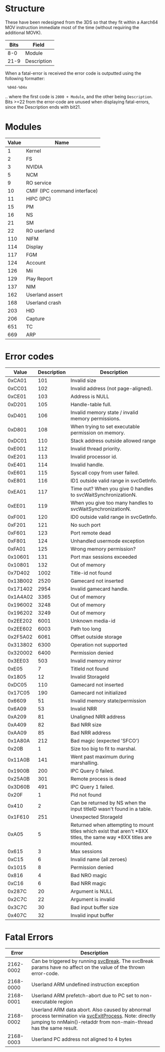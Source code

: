 # Structure

These have been redesigned from the 3DS so that they fit within a
Aarch64 MOV instruction immediate most of the time (without requiring
the additional MOVK).

| Bits | Field       |
| ---- | ----------- |
| 8-0  | Module      |
| 21-9 | Description |

When a fatal-error is received the error code is outputted using the
following formatter:

` %04d-%04x`

.. where the first code is `2000 + Module`, and the other being
`Description`. Bits \>=22 from the error-code are unused when displaying
fatal-errors, since the Description ends with bit21.

# Modules

| Value | Name                         |
| ----- | ---------------------------- |
| 1     | Kernel                       |
| 2     | FS                           |
| 3     | NVIDIA                       |
| 5     | NCM                          |
| 9     | RO service                   |
| 10    | CMIF (IPC command interface) |
| 11    | HIPC (IPC)                   |
| 15    | PM                           |
| 16    | NS                           |
| 21    | SM                           |
| 22    | RO userland                  |
| 110   | NIFM                         |
| 114   | Display                      |
| 117   | FGM                          |
| 124   | Account                      |
| 126   | Mii                          |
| 129   | Play Report                  |
| 137   | NIM                          |
| 162   | Userland assert              |
| 168   | Userland crash               |
| 203   | HID                          |
| 206   | Capture                      |
| 651   | TC                           |
| 669   | ARP                          |

# Error codes

| Value    | Description | Description                                                                                                           |
| -------- | ----------- | --------------------------------------------------------------------------------------------------------------------- |
| 0xCA01   | 101         | Invalid size                                                                                                          |
| 0xCC01   | 102         | Invalid address (not page-aligned).                                                                                   |
| 0xCE01   | 103         | Address is NULL                                                                                                       |
| 0xD201   | 105         | Handle-table full.                                                                                                    |
| 0xD401   | 106         | Invalid memory state / invalid memory permissions.                                                                    |
| 0xD801   | 108         | When trying to set executable permission on memory.                                                                   |
| 0xDC01   | 110         | Stack address outside allowed range                                                                                   |
| 0xE001   | 112         | Invalid thread priority.                                                                                              |
| 0xE201   | 113         | Invalid processor id.                                                                                                 |
| 0xE401   | 114         | Invalid handle.                                                                                                       |
| 0xE601   | 115         | Syscall copy from user failed.                                                                                        |
| 0xE801   | 116         | ID1 outside valid range in svcGetInfo.                                                                                |
| 0xEA01   | 117         | Time out? When you give 0 handles to svcWaitSynchronizationN.                                                         |
| 0xEE01   | 119         | When you give too many handles to svcWaitSynchronizationN.                                                            |
| 0xF001   | 120         | ID0 outside valid range in svcGetInfo.                                                                                |
| 0xF201   | 121         | No such port                                                                                                          |
| 0xF601   | 123         | Port remote dead                                                                                                      |
| 0xF801   | 124         | Unhandled usermode exception                                                                                          |
| 0xFA01   | 125         | Wrong memory permission?                                                                                              |
| 0x10601  | 131         | Port max sessions exceeded                                                                                            |
| 0x10801  | 132         | Out of memory                                                                                                         |
| 0x7D402  | 1002        | Title-id not found                                                                                                    |
| 0x13B002 | 2520        | Gamecard not inserted                                                                                                 |
| 0x171402 | 2954        | Invalid gamecard handle.                                                                                              |
| 0x1A4A02 | 3365        | Out of memory                                                                                                         |
| 0x196002 | 3248        | Out of memory                                                                                                         |
| 0x196202 | 3249        | Out of memory                                                                                                         |
| 0x2EE202 | 6001        | Unknown media-id                                                                                                      |
| 0x2EE602 | 6003        | Path too long                                                                                                         |
| 0x2F5A02 | 6061        | Offset outside storage                                                                                                |
| 0x313802 | 6300        | Operation not supported                                                                                               |
| 0x320002 | 6400        | Permission denied                                                                                                     |
| 0x3EE03  | 503         | Invalid memory mirror                                                                                                 |
| 0xE05    | 7           | TitleId not found                                                                                                     |
| 0x1805   | 12          | Invalid StorageId                                                                                                     |
| 0xDC05   | 110         | Gamecard not inserted                                                                                                 |
| 0x17C05  | 190         | Gamecard not initialized                                                                                              |
| 0x6609   | 51          | Invalid memory state/permission                                                                                       |
| 0x6A09   | 53          | Invalid NRR                                                                                                           |
| 0xA209   | 81          | Unaligned NRR address                                                                                                 |
| 0xA409   | 82          | Bad NRR size                                                                                                          |
| 0xAA09   | 85          | Bad NRR address                                                                                                       |
| 0x1A80A  | 212         | Bad magic (expected 'SFCO')                                                                                           |
| 0x20B    | 1           | Size too big to fit to marshal.                                                                                       |
| 0x11A0B  | 141         | Went past maximum during marshalling.                                                                                 |
| 0x1900B  | 200         | IPC Query 0 failed.                                                                                                   |
| 0x25A0B  | 301         | Remote process is dead                                                                                                |
| 0x3D60B  | 491         | IPC Query 1 failed.                                                                                                   |
| 0x20F    | 1           | Pid not found                                                                                                         |
| 0x410    | 2           | Can be returned by NS when the input titleID wasn't found in a table.                                                 |
| 0x1F610  | 251         | Unexpected StorageId                                                                                                  |
| 0xA05    | 5           | Returned when attempting to mount titles which exist that aren't \*8XX titles, the same way \*8XX titles are mounted. |
| 0x615    | 3           | Max sessions                                                                                                          |
| 0xC15    | 6           | Invalid name (all zeroes)                                                                                             |
| 0x1015   | 8           | Permission denied                                                                                                     |
| 0x816    | 4           | Bad NRO magic                                                                                                         |
| 0xC16    | 6           | Bad NRR magic                                                                                                         |
| 0x287C   | 20          | Argument is NULL                                                                                                      |
| 0x2C7C   | 22          | Argument is invalid                                                                                                   |
| 0x3C7C   | 30          | Bad input buffer size                                                                                                 |
| 0x407C   | 32          | Invalid input buffer                                                                                                  |

# Fatal Errors

| Error     | Description                                                                                                                                                                                        |
| --------- | -------------------------------------------------------------------------------------------------------------------------------------------------------------------------------------------------- |
| 2162-0002 | Can be triggered by running [svcBreak](SVC.md "wikilink"). The svcBreak params have no affect on the value of the thrown error-code.                                                               |
| 2168-0000 | Userland ARM undefined instruction exception                                                                                                                                                       |
| 2168-0001 | Userland ARM prefetch-abort due to PC set to non-executable region                                                                                                                                 |
| 2168-0002 | Userland ARM data abort. Also caused by abnormal process termination via [svcExitProcess](SVC.md "wikilink"). Note: directly jumping to nnMain()-retaddr from non-main-thread has the same result. |
| 2168-0003 | Userland PC address not aligned to 4 bytes                                                                                                                                                         |
